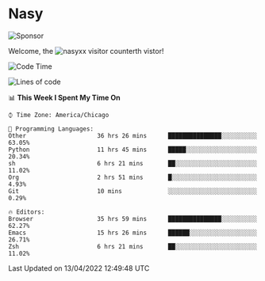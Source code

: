 # Nasy

<!--
<p align="center">
<img height="200" src="https://github-readme-stats.vercel.app/api?username=nasyxx&count_private=true&show_icons=true&theme=dracula&include_all_commits=true"/>
<img height="200" src="https://github-readme-stats.vercel.app/api/top-langs/?username=nasyxx&theme=dracula&hide=html,jupyter+notebook&count_private=true&show_icons=true"/>
</p>

  
----------------
-->

![Sponsor](https://img.shields.io/static/v1.svg?label=Sponsor&message=%E2%9D%A4&logo=GitHub&style=flat&color=pink)
 
Welcome, the ![nasyxx visitor counter](https://count.getloli.com/get/@nasyxx?theme=rule34)th vistor!
 
<!--START_SECTION:waka-->
![Code Time](http://img.shields.io/badge/Code%20Time-2%2C226%20hrs%2054%20mins-blue)

![Lines of code](https://img.shields.io/badge/From%20Hello%20World%20I%27ve%20Written-5%20Million%20lines%20of%20code-blue)

📊 **This Week I Spent My Time On** 

```text
⌚︎ Time Zone: America/Chicago

💬 Programming Languages: 
Other                    36 hrs 26 mins      ███████████████░░░░░░░░░░   63.05% 
Python                   11 hrs 45 mins      █████░░░░░░░░░░░░░░░░░░░░   20.34% 
sh                       6 hrs 21 mins       ██░░░░░░░░░░░░░░░░░░░░░░░   11.02% 
Org                      2 hrs 51 mins       █░░░░░░░░░░░░░░░░░░░░░░░░   4.93% 
Git                      10 mins             ░░░░░░░░░░░░░░░░░░░░░░░░░   0.29%

🔥 Editors: 
Browser                  35 hrs 59 mins      ███████████████░░░░░░░░░░   62.27% 
Emacs                    15 hrs 26 mins      ██████░░░░░░░░░░░░░░░░░░░   26.71% 
Zsh                      6 hrs 21 mins       ██░░░░░░░░░░░░░░░░░░░░░░░   11.02%

```


 Last Updated on 13/04/2022 12:49:48 UTC
<!--END_SECTION:waka-->

<!-- ![visitors](https://visitor-badge.laobi.icu/badge?page_id=nasyxx.nasyxx) -->
